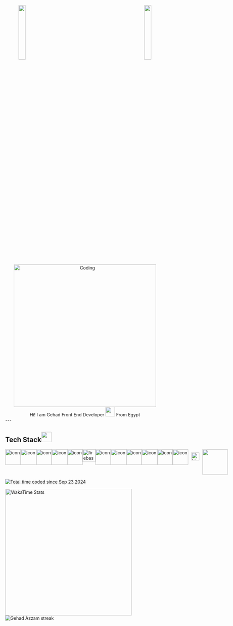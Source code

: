 

<!-- <div id="header" align="center">
  <img src="https://media.giphy.com/media/M9gbBd9nbDrOTu1Mqx/giphy.gif" width="100"/>
</div> -->

<div align="center">
 
  <img align="left" src="https://user-images.githubusercontent.com/65187002/144930161-2f783401-8d27-4fdf-a2f7-cc0ba32f1f1f.gif" width="21%" style="display:inline;">
  <img align="right" src="https://user-images.githubusercontent.com/65187002/144930161-2f783401-8d27-4fdf-a2f7-cc0ba32f1f1f.gif" width="21%" style="display:inline;">
   <img align="center" alt="Coding" width="450" src="https://repository-images.githubusercontent.com/588181932/e36ec678-7984-4cdd-8e4c-a3932772ff8e">
</div>


<div align="center" margin>
 Hi! I am Gehad
Front End Developer <img src="https://media.giphy.com/media/WUlplcMpOCEmTGBtBW/giphy.gif" width="30"> From Egypt
  </div>
---

## Tech Stack<img src = "https://media2.giphy.com/media/QssGEmpkyEOhBCb7e1/giphy.gif?cid=ecf05e47a0n3gi1bfqntqmob8g9aid1oyj2wr3ds3mg700bl&rid=giphy.gif" width = 32px> 

<div style="display: flex; align-items: flex-start;"><img src="https://techstack-generator.vercel.app/js-icon.svg" alt="icon" width="49" height="49" /><img src="https://techstack-generator.vercel.app/ts-icon.svg" alt="icon" width="49" height="49" /><img src="https://techstack-generator.vercel.app/react-icon.svg" alt="icon" width="49" height="49" /><img src="https://techstack-generator.vercel.app/redux-icon.svg" alt="icon" width="49" height="49" /><img src="https://techstack-generator.vercel.app/prettier-icon.svg" alt="icon" width="49" height="49" /> <img src="https://www.vectorlogo.zone/logos/firebase/firebase-icon.svg" alt="firebase" width="40" height="40"/> <img src="https://techstack-generator.vercel.app/eslint-icon.svg" alt="icon" width="49" height="49" /><img src="https://techstack-generator.vercel.app/python-icon.svg" alt="icon" width="49" height="49" /><img src="https://techstack-generator.vercel.app/github-icon.svg" alt="icon" width="49" height="49" /><img src="https://techstack-generator.vercel.app/docker-icon.svg" alt="icon" width="49" height="49" /><img src="https://techstack-generator.vercel.app/mysql-icon.svg" alt="icon" width="49" height="49" /><img src="https://techstack-generator.vercel.app/nginx-icon.svg" alt="icon" width="49" height="49" /> <img style="margin: 10px" src="https://profilinator.rishav.dev/skills-assets/linux-original.svg" alt="Linux" height="25" />   <img align='center' src='https://user-images.githubusercontent.com/5713670/87202985-820dcb80-c2b6-11ea-9f56-7ec461c497c3.gif' height="80"'>
</div>

<a href="https://wakatime.com/@b35f6477-1c12-45ee-b4bf-1b38e933d962"><img src="https://wakatime.com/badge/user/b35f6477-1c12-45ee-b4bf-1b38e933d962.svg" alt="Total time coded since Sep 23 2024" /></a>


<img align="left" src="https://wakatime.com/share/@Gehadazzam/e019e785-046d-49bd-8016-c35b869afc54.svg" alt="WakaTime Stats" width="400">


<p><img align="left" src="https://github-readme-streak-stats.herokuapp.com/?user=Gehadazzam&" alt="Gehad Azzam streak" /></p>

